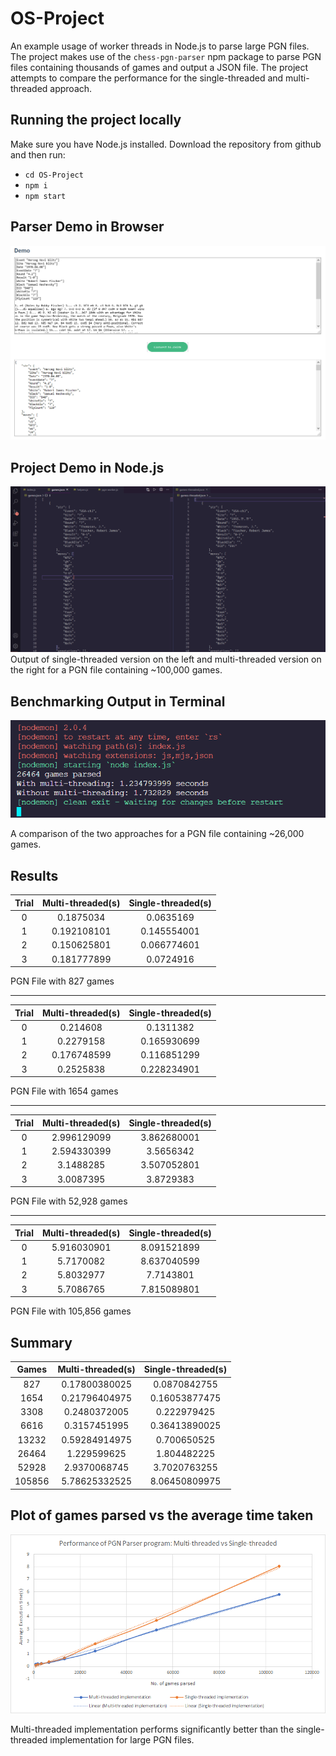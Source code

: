 # OS-Project

An example usage of worker threads in Node.js to parse large PGN files. The project makes use of the ```chess-pgn-parser``` npm package to parse PGN files containing thousands of games and output a JSON file. The project attempts to compare the performance for the single-threaded and multi-threaded approach.

## Running the project locally

Make sure you have Node.js installed. Download the repository from github and then run:
- ```cd OS-Project```
- ```npm i```
- ```npm start```

## Parser Demo in Browser

![Browser Demo](./report/browser-demo.png)


## Project Demo in Node.js

![Project Demo](./report/games-128-op.png)
Output of single-threaded version on the left and multi-threaded version on the right for a PGN file containing ~100,000 games.

## Benchmarking Output in Terminal

![Project Demo](./report/games-32.png)

A comparison of the two approaches for a PGN file containing ~26,000 games.

## Results

Trial | Multi-threaded(s)  | Single-threaded(s)
:---: | :-----------:      | :-----------:
0     | 0.1875034          | 0.0635169
1     | 0.192108101        | 0.145554001
2     | 0.150625801        | 0.066774601
3     | 0.181777899        | 0.0724916

PGN File with 827 games

---

Trial | Multi-threaded(s)  | Single-threaded(s)
:---: | :-----------:      | :-----------:
0     | 0.214608           | 0.1311382
1     | 0.2279158          | 0.165930699
2     | 0.176748599        | 0.116851299
3     | 0.2525838          | 0.228234901

PGN File with 1654 games

---

Trial | Multi-threaded(s)  | Single-threaded(s)
:---: | :-----------:      | :-----------:
0     | 2.996129099        | 3.862680001
1     | 2.594330399        | 3.5656342
2     | 3.1488285          | 3.507052801
3     | 3.0087395          | 3.8729383

PGN File with 52,928 games

---

Trial | Multi-threaded(s)  | Single-threaded(s)
:---: | :-----------:      | :-----------:
0     | 5.916030901        | 8.091521899
1     | 5.7170082          | 8.637040599
2     | 5.8032977          | 7.7143801
3     | 5.7086765          | 7.815089801

PGN File with 105,856 games

## Summary

Games   | Multi-threaded(s)  | Single-threaded(s)
:---:   | :-----------:      | :-----------:
827     | 0.17800380025      | 0.0870842755
1654    | 0.21796404975      | 0.16053877475
3308    | 0.2480372005       | 0.222979425
6616    | 0.3157451995       | 0.36413890025
13232   | 0.59284914975      | 0.700650525
26464   | 1.229599625        | 1.804482225
52928   | 2.9370068745       | 3.7020763255
105856  | 5.78625332525      | 8.06450809975

## Plot of games parsed vs the average time taken

![Graph](./report/graph.png)

Multi-threaded implementation performs significantly better than the single-threaded implementation for large PGN files.
